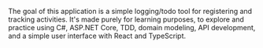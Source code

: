 The goal of this application is a simple logging/todo tool for registering and tracking activities.
It's made purely for learning purposes, to explore and practice using C#, ASP.NET Core, TDD, domain modeling, API development, and a simple user interface with React and TypeScript.